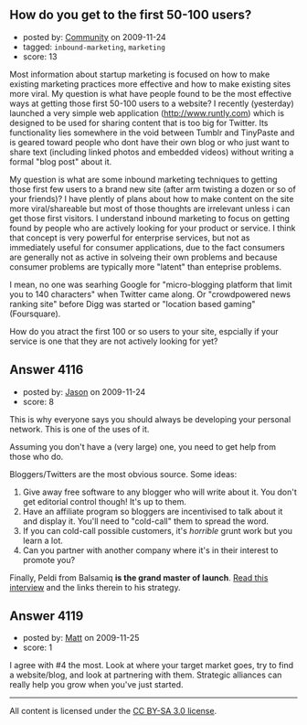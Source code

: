 ## How do you get to the first 50-100 users?

- posted by: [Community](https://stackexchange.com/users/-1/-1-community) on 2009-11-24
- tagged: `inbound-marketing`, `marketing`
- score: 13

Most information about startup marketing is focused on how to make existing marketing practices more effective and how to make existing sites more viral.  My question is what have people found to be the most effective ways at getting those first 50-100 users to a website?  I recently (yesterday) launched a very simple web application (http://www.runtly.com) which is designed to be used for sharing content that is too big for Twitter.  Its functionality lies somewhere in the void between Tumblr and TinyPaste and is geared toward people who dont have their own blog or who just want to share text (including linked photos and embedded videos) without writing a formal "blog post" about it.

My question is what are some inbound marketing techniques to getting those first few users to a brand new site (after arm twisting a dozen or so of your friends)?  I have plently of plans about how to make content on the site more viral/shareable but most of those thoughts are irrelevant unless i can get those first visitors.  I understand inbound marketing to focus on getting found by people who are actively looking for your product or service.  I think that concept is very powerful for enterprise services, but not as immediately useful for consumer applications, due to the fact consumers are generally not as active in solveing their own problems and because consumer problems are typically more "latent" than enteprise problems.  

I mean, no one was searhing Google for "micro-blogging platform that limit you to 140 characters" when Twitter came along.  Or "crowdpowered news ranking site" before Digg was started or "location based gaming" (Foursquare).  

How do you atract the first 100 or so users to your site, espcially if your service is one that they are not actively looking for yet?  


## Answer 4116

- posted by: [Jason](https://stackexchange.com/users/-1/2-jason) on 2009-11-24
- score: 8

<p>This is why everyone says you should always be developing your personal network.  This is one of the uses of it.</p>

<p>Assuming you don't have a (very large) one, you need to get help from those who do.</p>

<p>Bloggers/Twitters are the most obvious source.  Some ideas:</p>

<ol>
<li>Give away free software to any blogger who will write about it.  You don't get editorial control though!  It's up to them.</li>
<li>Have an affiliate program so bloggers are incentivised to talk about it and display it.  You'll need to "cold-call" them to spread the word.</li>
<li>If you can cold-call possible customers, it's <em>horrible</em> grunt work but you learn a lot.</li>
<li>Can you partner with another company where it's in their interest to promote you?</li>
</ol>

<p>Finally, Peldi from Balsamiq <strong>is the grand master of launch</strong>.  <a href="http://blog.asmartbear.com/balsamiq-studios-uncommon-interview.html">Read this interview</a> and the links therein to his strategy.</p>



## Answer 4119

- posted by: [Matt](https://stackexchange.com/users/-1/1653-matt) on 2009-11-25
- score: 1

I agree with #4 the most. Look at where your target market goes, try to find a website/blog, and look at partnering with them. Strategic alliances can really help you grow when you've just started.



---

All content is licensed under the [CC BY-SA 3.0 license](https://creativecommons.org/licenses/by-sa/3.0/).
